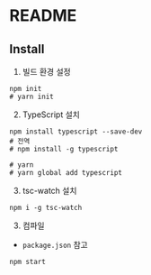 # README

## Install
1. 빌드 환경 설정
```shell
npm init
# yarn init
```
2. TypeScript 설치
```shell
npm install typescript --save-dev
# 전역
# npm install -g typescript

# yarn
# yarn global add typescript
```
3. tsc-watch 설치
   
```shell
npm i -g tsc-watch
```
3. 컴파일
- `package.json` 참고
```shell
npm start
```